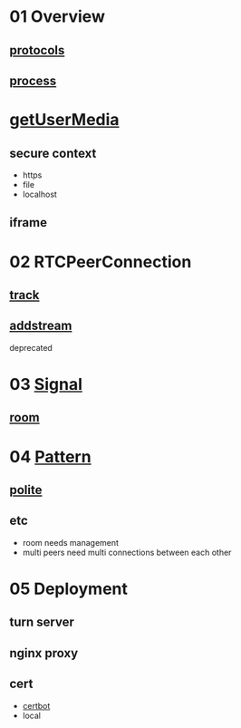 # 01 Overview
## [protocols](https://developer.mozilla.org/en-US/docs/Web/API/WebRTC_API/Protocols)
## [process](https://developer.mozilla.org/en-US/docs/Web/API/WebRTC_API/Connectivity)

# [getUserMedia](https://developer.mozilla.org/en-US/docs/Web/API/MediaDevices/getUserMedia)
## secure context
- https
- file
- localhost
## iframe

# 02 RTCPeerConnection
## [track](https://developer.mozilla.org/en-US/docs/Web/API/RTCPeerConnection/track_event)
## [addstream](https://developer.mozilla.org/en-US/docs/Web/API/RTCPeerConnection/addstream_event)
deprecated

# 03 [Signal](https://socket.io/zh-CN/docs/v4/server-api/#flag-broadcast)
## [room](https://socket.io/zh-CN/docs/v4/rooms/)

# 04 [Pattern](https://developer.mozilla.org/en-US/docs/Web/API/WebRTC_API/Perfect_negotiation)
## [polite](https://developer.mozilla.org/en-US/docs/Web/API/RTCPeerConnection/signalingState)
## etc
- room needs management
- multi peers need multi connections between each other

# 05 Deployment
## turn server
## nginx proxy
## cert
- [certbot](https://certbot.eff.org/instructions?ws=nginx&os=debianbuster)
- local